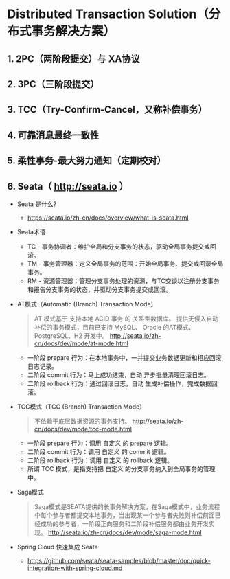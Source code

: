 # Distributed Transaction Solution（分布式事务解决方案）

## 1. 2PC（两阶段提交）与 XA协议


## 2. 3PC（三阶段提交）


## 3. TCC（Try-Confirm-Cancel，又称补偿事务）


## 4. 可靠消息最终一致性


## 5. 柔性事务-最大努力通知（定期校对）


## 6. Seata（ http://seata.io ）

* Seata 是什么?
  * https://seata.io/zh-cn/docs/overview/what-is-seata.html

* Seata术语
  * TC - 事务协调者：维护全局和分支事务的状态，驱动全局事务提交或回滚。
  * TM - 事务管理器：定义全局事务的范围：开始全局事务、提交或回滚全局事务。
  * RM - 资源管理器：管理分支事务处理的资源，与TC交谈以注册分支事务和报告分支事务的状态，并驱动分支事务提交或回滚。

* AT模式（Automatic (Branch) Transaction Mode）
  > AT 模式基于 支持本地 ACID 事务 的 关系型数据库。
  > 提供无侵入自动补偿的事务模式，目前已支持 MySQL、 Oracle 的AT模式、PostgreSQL、H2 开发中。
  > http://seata.io/zh-cn/docs/dev/mode/at-mode.html
  * 一阶段 prepare 行为：在本地事务中，一并提交业务数据更新和相应回滚日志记录。
  * 二阶段 commit 行为：马上成功结束，自动 异步批量清理回滚日志。
  * 二阶段 rollback 行为：通过回滚日志，自动 生成补偿操作，完成数据回滚。

* TCC模式（TCC (Branch) Transaction Mode）
  > 不依赖于底层数据资源的事务支持。
  > http://seata.io/zh-cn/docs/dev/mode/tcc-mode.html
  * 一阶段 prepare 行为：调用 自定义 的 prepare 逻辑。
  * 二阶段 commit 行为：调用 自定义 的 commit 逻辑。
  * 二阶段 rollback 行为：调用 自定义 的 rollback 逻辑。
  * 所谓 TCC 模式，是指支持把 自定义 的分支事务纳入到全局事务的管理中。

* Saga模式
  > Saga模式是SEATA提供的长事务解决方案，在Saga模式中，业务流程中每个参与者都提交本地事务，当出现某一个参与者失败则补偿前面已经成功的参与者，一阶段正向服务和二阶段补偿服务都由业务开发实现。
  > http://seata.io/zh-cn/docs/dev/mode/saga-mode.html

* Spring Cloud 快速集成 Seata
  * https://github.com/seata/seata-samples/blob/master/doc/quick-integration-with-spring-cloud.md
